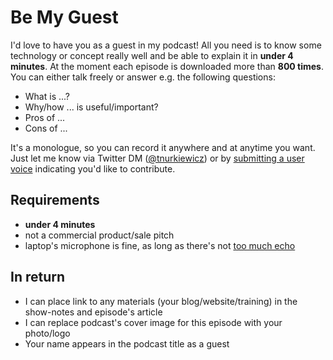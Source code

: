 # Be My Guest

I'd love to have you as a guest in my podcast!
All you need is to know some technology or concept really well and be able to explain it in **under 4 minutes**.
At the moment each episode is downloaded more than **800 times**.
You can either talk freely or answer e.g. the following questions:

* What is ...?
* Why/how ... is useful/important?
* Pros of ...
* Cons of ...

It's a monologue, so you can record it anywhere and at anytime you want.
Just let me know via Twitter DM ([@tnurkiewicz](https://twitter.com/tnurkiewicz)) or by [submitting a user voice](https://github.com/nurkiewicz/256/issues/new/choose) indicating you'd like to contribute.

## Requirements

* **under 4 minutes**
* not a commercial product/sale pitch
* laptop's microphone is fine, as long as there's not [too much echo](https://www.youtube.com/watch?v=xgL51PXBd1A)

## In return

* I can place link to any materials (your blog/website/training) in the show-notes and episode's article
* I can replace podcast's cover image for this episode with your photo/logo
* Your name appears in the podcast title as a guest
